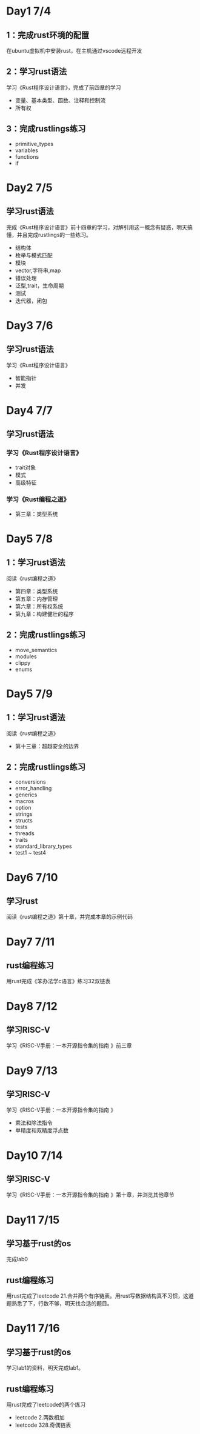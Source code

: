 # Day1 7/4
## 1：完成rust环境的配置
在ubuntu虚拟机中安装rust，在主机通过vscode远程开发
## 2：学习rust语法
学习《Rust程序设计语言》，完成了前四章的学习
+ 变量、基本类型、函数、注释和控制流
+ 所有权
## 3：完成rustlings练习
+ primitive_types
+ variables
+ functions
+ if


# Day2 7/5
## 学习rust语法
完成《Rust程序设计语言》前十四章的学习，对解引用这一概念有疑惑，明天搞懂，并且完成rustlings的一些练习。
+ 结构体
+ 枚举与模式匹配
+ 模块
+ vector,字符串,map
+ 错误处理
+ 泛型,trait，生命周期
+ 测试
+ 迭代器，闭包

# Day3 7/6
## 学习rust语法
学习《Rust程序设计语言》
+ 智能指针
+ 并发

# Day4 7/7
## 学习rust语法
### 学习《Rust程序设计语言》
+ trait对象
+ 模式
+ 高级特征
### 学习《Rust编程之道》
+ 第三章：类型系统

# Day5 7/8
## 1：学习rust语法
阅读《rust编程之道》
+ 第四章：类型系统
+ 第五章：内存管理
+ 第六章：所有权系统
+ 第九章：构建健壮的程序
## 2：完成rustlings练习
+ move_semantics
+ modules
+ clippy
+ enums

# Day5 7/9
## 1：学习rust语法
阅读《rust编程之道》
+ 第十三章：超越安全的边界
## 2：完成rustlings练习
+ conversions
+ error_handling
+ generics
+ macros
+ option
+ strings
+ structs
+ tests
+ threads
+ traits
+ standard_library_types
+ test1 ~ test4

# Day6 7/10
## 学习rust
阅读《rust编程之道》第十章，并完成本章的示例代码


# Day7 7/11
## rust编程练习
用rust完成《笨办法学c语言》练习32双链表

# Day8 7/12
## 学习RISC-V
学习《RISC-V手册：一本开源指令集的指南 》前三章

# Day9 7/13
## 学习RISC-V
学习《RISC-V手册：一本开源指令集的指南 》
+ 乘法和除法指令
+ 单精度和双精度浮点数

# Day10 7/14
## 学习RISC-V
学习《RISC-V手册：一本开源指令集的指南 》第十章，并浏览其他章节

# Day11 7/15
## 学习基于rust的os
完成lab0
## rust编程练习
用rust完成了leetcode 21.合并两个有序链表。用rust写数据结构真不习惯，这道题熟悉了下，行数不够，明天找合适的题目。

# Day11 7/16
## 学习基于rust的os
学习lab1的资料，明天完成lab1。
## rust编程练习
用rust完成了leetcode的两个练习
+ leetcode 2.两数相加
+ leetcode 328.奇偶链表



